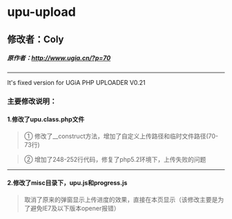 # upu-upload #
## 修改者：Coly ##
##### 原作者：http://www.ugia.cn/?p=70 #####
--------------------------------------
It's fixed version for UGiA PHP UPLOADER V0.21

### 主要修改说明：

#### 1.修改了upu.class.php文件 ####
>  ①  修改了__construct方法，增加了自定义上传路径和临时文件路径(70-73行)


>  ②  增加了248-252行代码，修复了php5.2环境下，上传失败的问题

--------------------------------------

#### 2.修改了misc目录下，upu.js和progress.js ####
>  取消了原来的弹窗显示上传进度的效果，直接在本页显示（该修改主要是为了避免IE7及以下版本opener报错）

